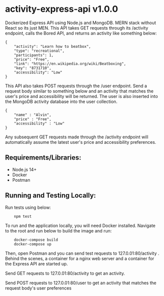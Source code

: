 # activity-express-api v1.0.0

Dockerized Express API using Node.js and MongoDB. MERN stack without React so its just MEN. This API takes GET requests through its /activity endpoint, calls the Bored API, and returns an activity like something below:

```
{
    "activity": "Learn how to beatbox",
    "type": "recreational",
    "participants": 1,
    "price": "Free",
    "link": "https://en.wikipedia.org/wiki/Beatboxing",
    "key": "8731710",
    "accessibility": "Low"
}
```

This API also takes POST requests through the /user endpoint. Send a request body similar to something below and an activity that matches the user's price and accessibility will be returned. The user is also inserted into the MongoDB activity database into the user collection.

```
{
    "name" : "Alvin",
    "price" : "Free",
    "accessibility" : "Low"
}
```

Any subsequent GET requests made through the /activity endpoint will automatically assume the latest user's price and accessibility preferences.

## Requirements/Libraries:

- Node.js 14+
- Docker
- Postman

## Running and Testing Locally:

Run tests using below:

```
    npm test
```

To run and the application locally, you will need Docker installed. Navigate to the root and run below to build the image and run:

```
    docker-compose build
    docker-compose up
```

Then, open Postman and you can send test requests to 127.0.01:80/activity . Behind the scenes, a container for a nginx web server and a container for the Express API are started up.

Send GET requests to 127.0.01:80/activity to get an activity.

Send POST requests to 127.0.01:80/user to get an activity that matches the request body's user preferences
